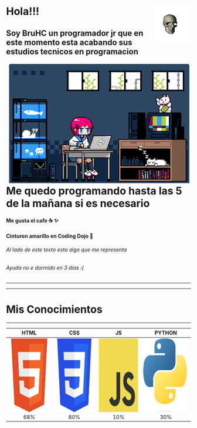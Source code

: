 # Hola!!! <img align='right' src='https://github.com/FrancoC1214/FrancoC1214/blob/main/ola/XwI7.gif?raw=True' width="100px" height='100px'>
## Soy BruHC un programador jr que en este momento esta acabando sus estudios tecnicos en programacion

<img align='right' src='https://github.com/FrancoC1214/FrancoC1214/blob/main/ola/tumblr_mtbppdZOrE1qze3hdo1_500.gif'>

# Me quedo programando hasta las 5 de la mañana si es necesario
#### Me gusta el cafe :coffee: :sparkles:
#### Cinturon amarillo en Coding Dojo :tokyo_tower:
###### Al lado de este texto esta algo que me representa
###### Ayuda no e dormido en 3 dias :(


------------
------------
# Mis Conocimientos
------------
| HTML | CSS | JS | PYTHON |
| :------------: | :------------: | :------------: | :------------: |
| <img align='center' src='https://github.com/FrancoC1214/FrancoC1214/blob/main/ola/HTML5_Badge_512.png?raw=True' width="200px" height='200px'>  |<img align='center' src='https://github.com/FrancoC1214/FrancoC1214/blob/main/ola/CSS3_logo.svg.png?raw=True' width="200px" height='200px'>   | <img align='center' src='https://github.com/FrancoC1214/FrancoC1214/blob/main/ola/JavaScript-logo.png?raw=True' width="200px" height='200px'>  | <img align='center' src='https://github.com/FrancoC1214/FrancoC1214/blob/main/ola/Python-logo-notext.svg.png?raw=True' width="200px" height='200px'>  |
|68% |80% |10% |30% |
